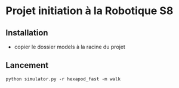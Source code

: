 # Projet initiation à la Robotique S8

## Installation 

- copier le dossier models à la racine du projet

## Lancement

`python simulator.py -r hexapod_fast -m walk`